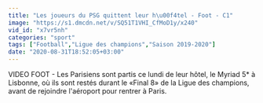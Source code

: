 ```yaml
---
title: "Les joueurs du PSG quittent leur h\u00f4tel - Foot - C1"
image: "https://s1.dmcdn.net/v/SQ51T1VHI_CfMoD1y/x240"
vid_id: "x7vr5nh"
categories: "sport"
tags: ["Football","Ligue des champions","Saison 2019-2020"]
date: "2020-08-31T18:52:05+03:00"
---
```

VIDEO FOOT - Les Parisiens sont partis ce lundi de leur hôtel, le Myriad 5* à Lisbonne, où ils sont restés durant le «Final 8» de la Ligue des champions, avant de rejoindre l'aéroport pour rentrer à Paris.
